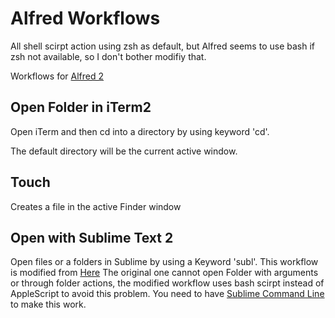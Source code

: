 Alfred Workflows
================

All shell scirpt action using zsh as default, but Alfred seems to use bash if zsh not available, so I don't bother modifiy that.

Workflows for [Alfred 2](http://www.alfredapp.com/)

Open Folder in iTerm2
---
Open iTerm and then cd into a directory by using keyword 'cd'.

The default directory will be the current active window.

Touch
---
Creates a file in the active Finder window

Open with Sublime Text 2
---
Open files or a folders in Sublime by using a Keyword 'subl'.
This workflow is modified from [Here](https://github.com/franzheidl/alfred-workflows/tree/master/open-with-sublime-text-2)
The original one cannot open Folder with arguments or through folder actions, the modified workflow uses bash scirpt instead of AppleScript to avoid this problem.
You need to have [Sublime Command Line](http://www.sublimetext.com/docs/2/osx_command_line.html) to make this work.

